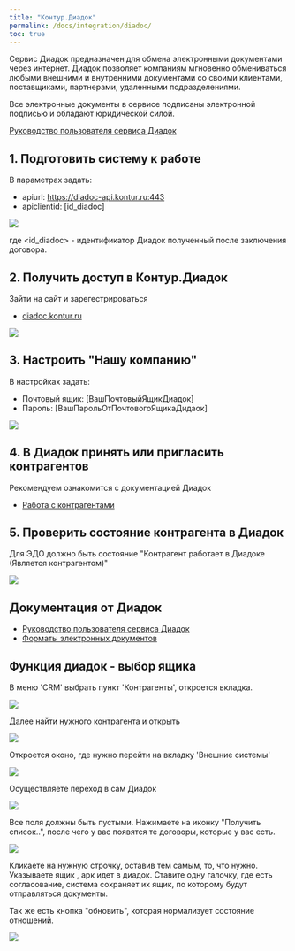 ```yaml
---
title: "Контур.Диадок"
permalink: /docs/integration/diadoc/
toc: true
---
```


Сервис Диадок предназначен для обмена электронными документами через интернет.
Диадок позволяет компаниям мгновенно обмениваться любыми внешними и внутренними документами со своими клиентами,
поставщиками, партнерами, удаленными подразделениями.

Все электронные документы в сервисе подписаны электронной подписью и обладают юридической силой.

[Руководство пользователя сервиса Диадок](https://wiki.diadoc.ru/pages/viewpage.action?pageId=720902)

## 1. Подготовить систему к работе
В параметрах задать:
- apiurl: https://diadoc-api.kontur.ru:443
- apiclientid: [id_diadoc]

![](../../images/diadoc_arc.png)

где <id_diadoc> - идентификатор Диадок полученный после заключения договора.

## 2. Получить доступ в Контур.Диадок
Зайти на сайт и зарегестрироваться
- [diadoc.kontur.ru](https://diadoc.kontur.ru)

![](../../images/diadoc_contour.png)

## 3. Настроить "Нашу компанию"
В настройках задать:
   - Почтовый ящик: [ВашПочтовыйЯщикДиадок]
   - Пароль: [ВашПарольОтПочтовогоЯщикаДидаок]

![](../../images/diadoc_password.png)   

## 4. В Диадок принять или пригласить контрагентов
Рекомендуем ознакомится с документацией Диадок
- [Работа с контрагентами](https://wiki.diadoc.ru/pages/viewpage.action?pageId=1146921)

## 5. Проверить состояние контрагента в Диадок
Для ЭДО должно быть состояние "Контрагент работает в Диадоке (Является контрагентом)"

![](../../images/diadoc_counterparty.png)   

## Документация от Диадок

- [Руководство пользователя сервиса Диадок](https://wiki.diadoc.ru/pages/viewpage.action?pageId=720902)
- [Форматы электронных документов](https://www.diadoc.ru/docs)


## Функция диадок - выбор ящика

В меню 'CRM' выбрать пункт 'Контрагенты', откроется вкладка.

![](../../images/diadok.png)

Далее найти нужного контрагента и открыть

![](../../images/diadok1.png)

Откроется оконо, где нужно перейти на вкладку 'Внешние системы'

![](../../images/diadok2.png)

Осуществляете переход в сам Диадок

![](../../images/diadok3.png)

Все поля должны быть пустыми. Нажимаете на иконку "Получить список..", после чего у вас появятся те договоры, которые у вас есть.

![](../../images/diadok4.png)

Кликаете на нужную строчку, оставив тем самым, то, что нужно. Указываете ящик , арк идет в диадок. Ставите одну галочку, где есть согласование, система сохраняет их ящик, по которому будут отправляться документы.

Так же есть кнопка "обновить", которая нормализует состояние отношений.  

![](../../images/diadok5.png)
